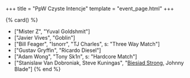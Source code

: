 +++
title = "PpW Czyste Intencje"
template = "event_page.html"
+++

{% card() %}
- ["Mister Z", "Yuval Goldshmit"]
- ["Javier Vives", "Goblin"]
- ["Bill Feager", "Isnorr", "TJ Charles", s: "Three Way Match"]
- ["Gustav Gryffin", "Ricardo Diesel"]
- ["Adam Wong", "Tony Sk1n", s: "Hardcore Match"]
- ["Stanislaw Van Dobroniak, Steve Kuningas", "[Biesiad Strong](@/w/biesiad.md), Johnny Blade"]
{% end %}
